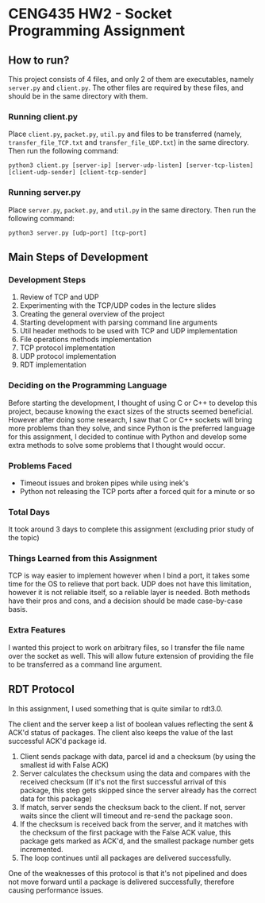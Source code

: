 # CENG435 HW2 - Socket Programming Assignment

## How to run?

This project consists of 4 files, and only 2 of them are executables, namely `server.py` and `client.py`. The other files are required by these files, and should be in the same directory with them.

### Running client.py

Place `client.py`, `packet.py`, `util.py` and files to be transferred (namely, `transfer_file_TCP.txt` and `transfer_file_UDP.txt`) in the same directory. Then run the following command:

`python3 client.py [server-ip] [server-udp-listen] [server-tcp-listen] [client-udp-sender] [client-tcp-sender]`

### Running server.py

Place `server.py`, `packet.py`, and `util.py` in the same directory. Then run the following command:

`python3 server.py [udp-port] [tcp-port]`

## Main Steps of Development

### Development Steps

1. Review of TCP and UDP
2. Experimenting with the TCP/UDP codes in the lecture slides
3. Creating the general overview of the project
4. Starting development with parsing command line arguments
5. Util header methods to be used with TCP and UDP implementation
6. File operations methods implementation
7. TCP protocol implementation
8. UDP protocol implementation
9. RDT implementation

### Deciding on the Programming Language

Before starting the development, I thought of using C or C++ to develop this project, because knowing the exact sizes of the structs seemed beneficial. However after doing some research, I saw that C or C++ sockets will bring more problems than they solve, and since Python is the preferred language for this assignment, I decided to continue with Python and develop some extra methods to solve some problems that I thought would occur.

### Problems Faced

- Timeout issues and broken pipes while using inek's 
- Python not releasing the TCP ports after a forced quit for a minute or so

### Total Days 

It took around 3 days to complete this assignment (excluding prior study of the topic)

### Things Learned from this Assignment

TCP is way easier to implement however when I bind a port, it takes some time for the OS to relieve that port back. UDP does not have this limitation, however it is not reliable itself, so a reliable layer is needed. Both methods have their pros and cons, and a decision should be made case-by-case basis. 

### Extra Features

I wanted this project to work on arbitrary files, so I transfer the file name over the socket as well. This will allow future extension of providing the file to be transferred as a command line argument.


## RDT Protocol

In this assignment, I used something that is quite similar to rdt3.0. 

The client and the server keep a list of boolean values reflecting the sent & ACK'd status of packages. The client also keeps the value of the last successful ACK'd package id. 

1. Client sends package with data, parcel id and a checksum (by using the smallest id with False ACK)
2. Server calculates the checksum using the data and compares with the received checksum (If it's not the first successful arrival of this package, this step gets skipped since the server already has the correct data for this package)
3. If match, server sends the checksum back to the client. If not, server waits since the client will timeout and re-send the package soon.
4. If the checksum is received back from the server, and it matches with the checksum of the first package with the False ACK value, this package gets marked as ACK'd, and the smallest package number gets incremented. 
5. The loop continues until all packages are delivered successfully.

One of the weaknesses of this protocol is that it's not pipelined and does not move forward until a package is delivered successfully, therefore causing performance issues. 